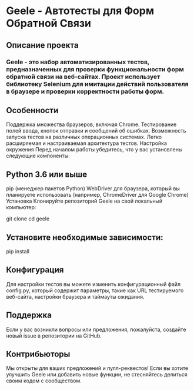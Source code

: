 # Geele - Автотесты для Форм Обратной Связи
## Описание проекта
### Geele - это набор автоматизированных тестов, предназначенных для проверки функциональности форм обратной связи на веб-сайтах. Проект использует библиотеку Selenium для имитации действий пользователя в браузере и проверки корректности работы форм.

## Особенности
Поддержка множества браузеров, включая Chrome.
Тестирование полей ввода, кнопок отправки и сообщений об ошибках.
Возможность запуска тестов на различных операционных системах.
Легко расширяемая и настраиваемая архитектура тестов.
Настройка окружения
Перед началом работы убедитесь, что у вас установлены следующие компоненты:

## Python 3.6 или выше
pip (менеджер пакетов Python)
WebDriver для браузера, который вы планируете использовать (например, ChromeDriver для Google Chrome)
Установка
Клонируйте репозиторий Geele на свой локальный компьютер:

git clone 
cd geele

## Установите необходимые зависимости:
pip install

## Конфигурация
Для настройки тестов вы можете изменить конфигурационный файл config.py, который содержит параметры, такие как URL тестируемого веб-сайта, настройки браузера и таймауты ожидания.

## Поддержка
Если у вас возникли вопросы или предложения, пожалуйста, создайте новый issue в репозитории на GitHub.

## Контрибьюторы
Мы открыты для ваших предложений и пулл-реквестов! Если вы хотите улучшить Geele или добавить новые функции, не стесняйтесь делиться своим кодом с сообществом.

